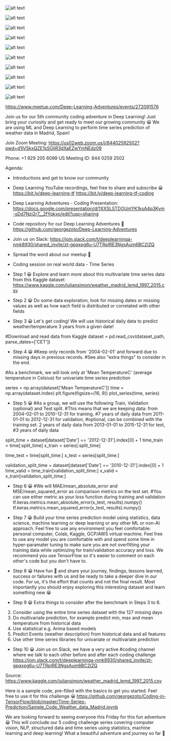 ![alt text](../images/5-Weather-data-Madrid.png)

![alt text](../images/5-Weather-data-Madrid-1.png)

![alt text](../images/5-Weather-data-Madrid-2.png)

![alt text](../images/5-Weather-data-Madrid-3.png)

![alt text](../images/5-Weather-data-Madrid-4.png)

![alt text](../images/5-Weather-data-Madrid-5.png)

![alt text](../images/5-Weather-data-Madrid-6.png)

![alt text](../images/5-Weather-data-Madrid-7.png)

![alt text](../images/5-Weather-data-Madrid-8.png)

![alt text](../images/5-Weather-data-Madrid-9.png)

https://www.meetup.com/Deep-Learning-Adventures/events/272091576

Join us for our 5th community coding adventure in Deep Learning! Just bring your curiosity and get ready to meet our growing community 😀 We are using ML and Deep Learning to perform time series prediction of weather data in Madrid, Spain!

Join Zoom Meeting:
https://us02web.zoom.us/j/84402592502?pwd=d1lVSkxQZE1sSGljR3dXaEZwYmNEdz09

Phone: +1 929 205 6099 US
Meeting ID: 844 0259 2502

Agenda:
- Introductions and get to know our community

- Deep Learning YouTube recordings, feel free to share and subscribe 😀
https://bit.ly/deep-learning-tf
https://bit.ly/deep-learning-tf-coding

- Deep Learning Adventures - Coding Presentation:
https://docs.google.com/presentation/d/1XXSLSTDOUnlYK1ksA4p3Kym-sDd7Nzj2r7__2fYqkxo/edit?usp=sharing

- Code repository for our Deep Learning Adventures 🎉
https://github.com/georgezoto/Deep-Learning-Adventures

- Join us on Slack:
https://join.slack.com/t/deeplearninga-nmk8930/shared_invite/zt-gpqxpg6u-U7TRpIRE3NgsAum6BC2IZQ

- Spread the word about our meetup 🎉

- Coding session on real world data - Time Series
- Step 1 😀
Explore and learn more about this multivariate time series data from this Kaggle dataset:
https://www.kaggle.com/juliansimon/weather_madrid_lemd_1997_2015.csv

- Step 2 😀
Do some data exploration, look for missing dates or missing values as well as how each field is distributed or correlated with other fields

- Step 3 😀
Let's get coding! We will use historical daily data to predict weather/temperature 3 years from a given date!

#Download and read data from Kaggle
dataset = pd.read_csv(dataset_path, parse_dates=['CET'])

- Step 4 😀
#Keep only records from '2004-02-01' and forward due to missing days in previous records.
#See also "extra things" to consider in the end.

#As a benchmark, we will look only at 'Mean TemperatureC' (average temperature in Celsius) for univariate time series prediction

series = np.array(dataset['Mean TemperatureC'])
time = np.array(dataset.index)
plt.figure(figsize=(16, 9))
plot_series(time, series)

- Step 5 😀
#As a group, we will use the following Train, Validation (optional) and Test split.
#This means that we are keeping data:
from 2004-02-01 to 2010-12-31 for training, #7 years of daily data
from 2011-01-01 to 2012-12-31 for validation, #optional, can be combined with the training set. 2 years of daily data
from 2013-01-01 to 2015-12-31 for test, #3 years of daily data

split_time = dataset[dataset['Date'] == '2012-12-31'].index[0] + 1
time_train = time[:split_time]
x_train = series[:split_time]

time_test = time[split_time:]
x_test = series[split_time:]

validation_split_time = dataset[dataset['Date'] == '2010-12-31'].index[0] + 1
time_valid = time_train[validation_split_time:]
x_valid = x_train[validation_split_time:]

- Step 6 😀
#We will MAE/mean_absolute_error and MSE/mean_squared_error as comparison metrics on the test set.
#You can use either metric as your loss function during training and validation
tf.keras.metrics.mean_absolute_error(x_test, results).numpy()
tf.keras.metrics.mean_squared_error(x_test, results).numpy()

- Step 7 😀
Build your time series prediction model using statistics, data science, machine learning or deep learning or any other ML or non-AI approach. Feel free to use any environment you feel comfortable: personal computer, Colab, Kaggle, GCP/AWS virtual machine. Feel free to use any model you are comfortable with and spend some time in hyper-paramater tuning to make sure you are not overfitting your training data while optimizing for train/validation accuracy and loss. We recommend you use TensorFlow so it's easier to comment on each other's code but you don't have to.

- Step 8 😀
Have fun 🎉 and share your journey, findings, lessons learned, success or failures with us and be ready to take a deeper dive in our code. For us, it's the effort that counts and not the final result. Most importantly you should enjoy exploring this interesting dataset and learn something new 😀

- Step 9 😀
Extra things to consider after the benchmark in Steps 3 to 6.
2) Consider using the entire time series dataset with the 127 missing days
3) Do multivariate prediction, for example predict min, max and mean temperature from historical data
4) Use statistical e.g. Arima based models
5) Predict Events (weather description) from historical data and all features
6) Use other time series libraries for univariate or multivariate prediction

- Step 10 😀
Join us on Slack, we have a very active #coding channel where we talk to each other before and after each coding challenge
https://join.slack.com/t/deeplearninga-nmk8930/shared_invite/zt-gpqxpg6u-U7TRpIRE3NgsAum6BC2IZQ

Source:
https://www.kaggle.com/juliansimon/weather_madrid_lemd_1997_2015.csv

Here is a sample code, pre-filled with the basics to get you started. Feel free to use it for this challenge 😀
https://github.com/georgezoto/Coding-in-TensorFlow/blob/master/Time-Series-Prediction/Sample_Code_Weather_data_Madrid.ipynb

We are looking forward to seeing everyone this Friday for this fun adventure 😀 This will conclude our 5 coding challenge series covering computer vision, NLP, structured data and time series using statistics, machine learning and deep learning! What a beautiful adventure and journey so far 🎉
